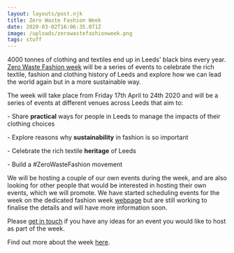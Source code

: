 ```yaml
---
layout: layouts/post.njk
title: Zero Waste Fashion Week
date: 2020-03-02T16:06:35.071Z
image: /uploads/zerowastefashionweek.png
tags: stuff
---
```

4000 tonnes of clothing and textiles end up in Leeds' black bins every year. [Zero Waste Fashion week](https://zerowastefashion.fashion.blog/fashion-week/) will be a series of events to celebrate the rich textile, fashion and clothing history of Leeds and explore how we can lead the world again but in a more sustainable way.

The week will take place from Friday 17th April to 24th 2020 and will be a series of events at different venues across Leeds that aim to:

\- Share **practical** ways for people in Leeds to manage the impacts of their clothing choices

\- Explore reasons why **sustainability** in fashion is so important

\- Celebrate the rich textile **heritage** of Leeds

\- Build a #ZeroWasteFashion movement

We will be hosting a couple of our own events during the week, and are also looking for other people that would be interested in hosting their own events, which we will promote. We have started scheduling events for the week on the dedicated fashion week [webpage]([zerowastefashion.fashion.blog/fashion-week](https://l.facebook.com/l.php?u=http%3A%2F%2Fzerowastefashion.fashion.blog%2Ffashion-week%3Ffbclid%3DIwAR2R_gC7noDbRxvj5iQNfOYS7hjXTvirJRz1QVxCKhE9-p3GIxQe0ax7nFo&h=AT2QQnrc8bbhQbBk9Hy_eWdFayXlnYZURZcH-udM9Bt_ckVt3fL27ND5HqmQvPnp-LC3UMIk3lc42zVEjhxRivV_d6u343id7BM-3tqYsFezqzv99FrMq0n0s20FS5CXc9JADoEgn0Ol7k9bmYbNBk3I5j2pYX5-TWQSkuxM3qsMhqnLfbO8aMmyucob0soh-QWNLHEGM8fb2h3Cu5t0alZ8_uH6G1G_3FvWIJ1FkVn8tfhAG7D601oGX_jc52uXAJTaxBiEbR5elSaYWk-ye6064j3g2VhT-RGu05uDeM_7v-7na-kpCal2u2YVwI3kzzmWXrNc6egIzJHFwgbWwLstnn7jyhm6OpaBZ1ZmSiFUFOl0jokG1Hv0lwBtIiOXLKQlAaN6VkaQpFKnt5f7Kvho2EJF_5IkhH1ypiTIwnuH9ObTvSgJ2zjBIsPCxVMo6gqRVRdHdYgDePsTw6_aKXZnE5xb_Wd0B9GWrjWXQ1dXvDTVvKkSLLnZ8MBf1F8TZ5ZKp-0p4ULfw5zs1rEwZQQsry4_C4ycvSboBvb9sAg5Mh7wpDgHrnPRZwRl2qrXmgv4GhB1E7X8VpII7EC4ZfLjV2F5p0-a2djiGs_9FBFWtnuc3KUIhZcw9haqHCfEDiSOAG8HG3W2SoQTBrY)) but are still working to finalise the details and will have more information soon.

Please [get in touch](https://zerowastefashion.fashion.blog/contact/) if you have any ideas for an event you would like to host as part of the week.

Find out more about the week [here](https://zerowastefashion.fashion.blog/fashion-week/).
